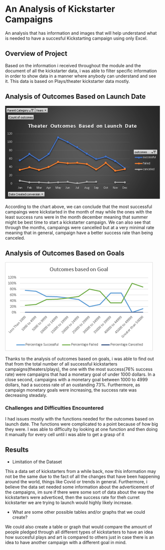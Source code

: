 # An Analysis of Kickstarter Campaigns

An analysis that has information and images that will help understand what is needed to have a succesful Kickstarting campaign
using only Excel.

## Overview of Project

Based on the information i received throughout the module and the document of all the kickstarter data, i was able to filter specific information in order to show data in a manner where anybody can understand and see it. This data is based on Plays/theater kickstarter data mostly.


## Analysis of Outcomes Based on Launch Date

![](https://github.com/JabboRamirez/Kickstarter-Analysis/blob/main/Resources/Theater_Outcomes_vs_Launch.png)

According to the chart above, we can conclude that the most successful campaings were kickstarted in the month of may while the ones with the least success runs were in the month december meaning that summer might be best time to start a kickstarter campaign. We can also see that through the months, campaings were cancelled but at a very minimal rate meaning that in general, campaign have a better success rate than being canceled.

## Analysis of Outcomes Based on Goals

![](Resources/Outcomes_vs_Goals.png)

Thanks to the analysis  of outcomes based on goals, i was able to find out that from the total number of all successful kickstarters campaigns(theaters/plays), the one with the most success(76% success rate) were campaigns that had a monetary goal of under 1000 dollars. In a close second, campaigns with a monetary goal between 1000 to 4999 dollars, had a success rate of an oustanding 73%. 
Furthermore, as campaign monetary goals were increasing, the success rate was decreasing steadaly.
### Challenges and Difficulties Encountered

I had issues mostly with the functions needed for the outcomes based on launch date. The functions were complicated to a point because of how big they were. I was able to difficulty by looking at one function and then doing it manually for every cell until i was able to get a grasp of it

## Results


- Limitation of the Dataset

This a data set of kickstarters from a while back, now this information may not be the same due to the fact of all the changes that have been happening around the world, things like Covid or trends in general. Furthermore, i believe the data set needed some information about the adverticement of the campaigns, im sure if there were some sort of data about the way the kickstarters were adverticed, then the success rate for theh curret kickstarter we are trying to launch would highly likely increase.


- What are some other possible tables and/or graphs that we could create?

We could also create a table or graph that would compare the amount of people pledged through all different types of kickstarters to have an idea how succesful plays and art is compared to others just in case there is an idea to have another campaign with a different goal in mind.                                        




